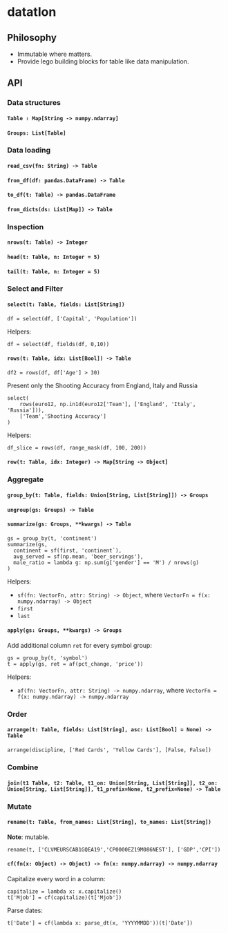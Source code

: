 # datatlon

## Philosophy

* Immutable where matters.
* Provide lego building blocks for table like data manipulation.

## API

### Data structures

#### `Table : Map[String -> numpy.ndarray]`

#### `Groups: List[Table]`



### Data loading

#### `read_csv(fn: String) -> Table`

#### `from_df(df: pandas.DataFrame) -> Table`

#### `to_df(t: Table) -> pandas.DataFrame`

#### `from_dicts(ds: List[Map]) -> Table`



### Inspection

#### `nrows(t: Table) -> Integer`

#### `head(t: Table, n: Integer = 5)`

#### `tail(t: Table, n: Integer = 5)`




### Select and Filter

#### `select(t: Table, fields: List[String])`

```
df = select(df, ['Capital', 'Population'])
```

Helpers:
```
df = select(df, fields(df, 0,10))
```

#### `rows(t: Table, idx: List[Bool]) -> Table`

```
df2 = rows(df, df['Age'] > 30)
```

Present only the Shooting Accuracy from England, Italy and Russia
```
select(
    rows(euro12, np.in1d(euro12['Team'], ['England', 'Italy', 'Russia'])),
    ['Team','Shooting Accuracy']
)
```

Helpers:
```
df_slice = rows(df, range_mask(df, 100, 200))
```

#### `row(t: Table, idx: Integer) -> Map[String -> Object]`


### Aggregate

#### `group_by(t: Table, fields: Union[String, List[String]]) -> Groups`

#### `ungroup(gs: Groups) -> Table`

#### `summarize(gs: Groups, **kwargs) -> Table`

```
gs = group_by(t, 'continent')
summarize(gs, 
  continent = sf(first, 'continent`),
  avg_served = sf(np.mean, 'beer_servings'),
  male_ratio = lambda g: np.sum(g['gender'] == 'M') / nrows(g)
)
```

Helpers:
* `sf(fn: VectorFn, attr: String) -> Object`, where `VectorFn = f(x: numpy.ndarray) -> Object`
* `first`
* `last`

#### `apply(gs: Groups, **kwargs) -> Groups`

Add additional column `ret` for every symbol group:

```
gs = group_by(t, 'symbol')
t = apply(gs, ret = af(pct_change, 'price'))
```

Helpers:
* `af(fn: VectorFn, attr: String) -> numpy.ndarray`, where `VectorFn = f(x: numpy.ndarray) -> numpy.ndarray`

### Order

#### `arrange(t: Table, fields: List[String], asc: List[Bool] = None) -> Table`

```
arrange(discipline, ['Red Cards', 'Yellow Cards'], [False, False])
```

### Combine

#### `join(t1 Table, t2: Table, t1_on: Union[String, List[String]], t2_on: Union[String, List[String]], t1_prefix=None, t2_prefix=None) -> Table`


### Mutate

#### `rename(t: Table, from_names: List[String], to_names: List[String])`

**Note**: mutable.

```
rename(t, ['CLVMEURSCAB1GQEA19','CP0000EZ19M086NEST'], ['GDP','CPI'])
```

#### `cf(fn(x: Object) -> Object) -> fn(x: numpy.ndarray) -> numpy.ndarray`

Capitalize every word in a column:
```
capitalize = lambda x: x.capitalize()
t['Mjob'] = cf(capitalize)(t['Mjob'])
```

Parse dates:
```
t['Date'] = cf(lambda x: parse_dt(x, 'YYYYMMDD'))(t['Date'])
```
